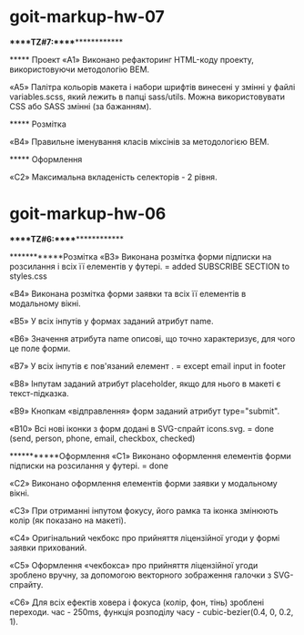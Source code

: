 # goit-markup-hw-07
****************\*\*\*\*****************TZ#7:**********************\*\*\*\***********************

***** Проект
«A1» Виконано рефакторинг HTML-коду проекту, використовуючи методологію BEM.


«A5» Палітра кольорів макета і набори шрифтів винесені у змінні у файлі variables.scss, який лежить в папці sass/utils. Можна використовувати CSS або SASS змінні (за бажанням).

***** Розмітка

«B4» Правильне іменування класів міксінів за методологією BEM.


***** Оформлення

«C2» Максимальна вкладеність селекторів - 2 рівня.




# goit-markup-hw-06

****************\*\*\*\*****************TZ#6:**********************\*\*\*\***********************

****\*\*\*\*****Розмітка
«B3» Виконана розмітка форми підписки на розсилання і всіх її елементів у футері.
  = added SUBSCRIBE SECTION to styles.css

«B4» Виконана розмітка форми заявки та всіх її елементів в модальному вікні.

«B5» У всіх інпутів у формах заданий атрибут name.

«B6» Значення атрибута name описові, що точно характеризує, для чого це поле форми.

«B7» У всіх інпутів є пов'язаний елемент <label>.
  = except email input in footer

«B8» Інпутам заданий атрибут placeholder, якщо для нього в макеті є текст-підказка.

«B9» Кнопкам «відправлення» форм заданий атрибут type="submit".

«B10» Всі нові іконки з форм додані в SVG-спрайт icons.svg.
  = done (send, person, phone, email, checkbox, checked)

****\*\*\*****Оформлення
«C1» Виконано оформлення елементів форми підписки на розсилання у футері.
  = done

«C2» Виконано оформлення елементів форми заявки у модальному вікні.

«C3» При отриманні інпутом фокусу, його рамка та іконка змінюють колір (як показано на макеті).

«C4» Оригінальний чекбокс про прийняття ліцензійної угоди у формі заявки прихований.

«C5» Оформлення «чекбокса» про прийняття ліцензійної угоди зроблено вручну, за допомогою векторного зображення галочки з SVG-спрайту.

«C6» Для всіх ефектів ховера і фокуса (колір, фон, тінь) зроблені переходи. час - 250ms, функція розподілу часу - cubic-bezier(0.4, 0, 0.2, 1).



